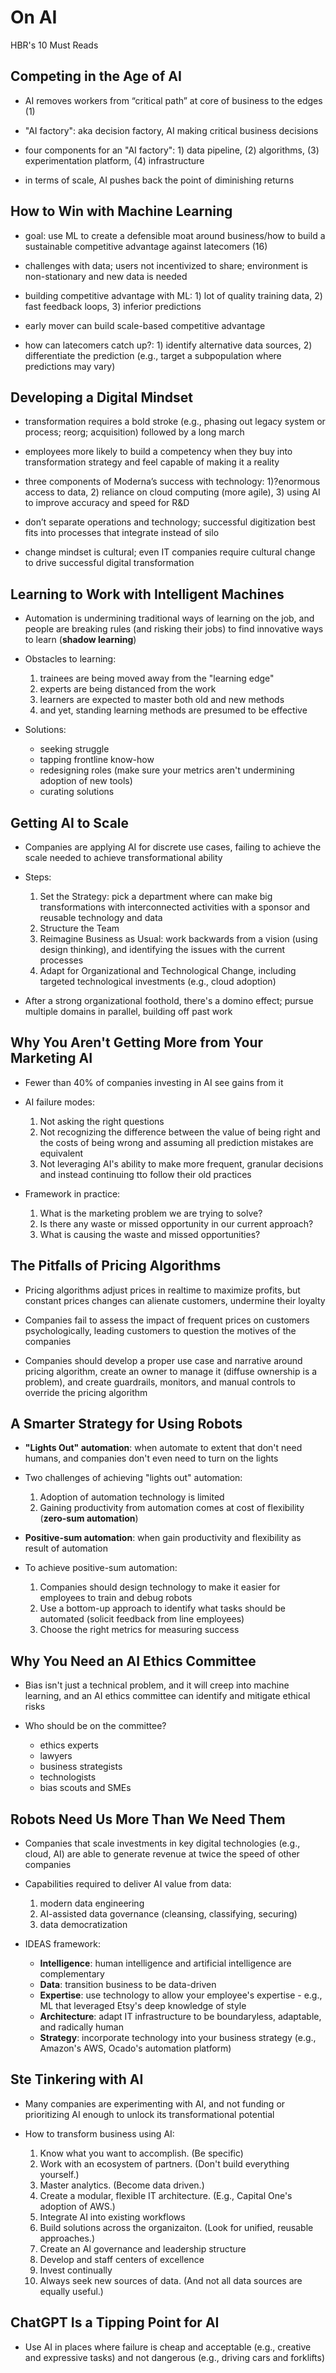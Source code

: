 # On AI
HBR's 10 Must Reads

## Competing in the Age of AI

* AI removes workers from “critical path” at core of business to the edges (1)

* "AI factory": aka decision factory, AI making critical business decisions 

* four components for an "AI factory": 1) data pipeline, (2) algorithms, (3) experimentation platform, (4) infrastructure 

* in terms of scale, AI pushes back the point of diminishing returns


## How to Win with Machine Learning

- goal: use ML to create a defensible moat around business/how to build a sustainable competitive advantage against latecomers (16)

- challenges with data; users not incentivized to share; environment is non-stationary and new data is needed

- building competitive advantage with ML: 1) lot of quality training data, 2) fast feedback loops, 3) inferior predictions

- early mover can build scale-based competitive advantage 

- how can latecomers catch up?: 1) identify alternative data sources, 2) differentiate the prediction (e.g., target a subpopulation where predictions may vary)

## Developing a Digital Mindset

- transformation requires a bold stroke (e.g., phasing out legacy system or process; reorg; acquisition) followed by a long march

- employees more likely to build a competency when they buy into transformation strategy and feel capable of making it a reality

- three components of Moderna’s success with technology: 1)?enormous access to data, 2) reliance on cloud computing (more agile), 3) using AI to improve accuracy and speed for R&D

- don’t separate operations and technology; successful digitization best fits into processes that integrate instead of silo

- change mindset is cultural; even IT companies require cultural change to drive successful digital transformation 

## Learning to Work with Intelligent Machines

* Automation is undermining traditional ways of learning on the job, and people are breaking rules (and risking their jobs) to find innovative ways to learn (**shadow learning**)

* Obstacles to learning:
    1. trainees are being moved away from the "learning edge"
    2. experts are being distanced from the work
    3. learners are expected to master both old and new methods
    4. and yet, standing learning methods are presumed to be effective

* Solutions:
    - seeking struggle
    - tapping frontline know-how
    - redesigning roles (make sure your metrics aren't undermining adoption of new tools)
    - curating solutions

## Getting AI to Scale

* Companies are applying AI for discrete use cases, failing to achieve the scale needed to achieve transformational ability

* Steps:
    1. Set the Strategy: pick a department where can make big transformations with interconnected activities with a sponsor and reusable technology and data
    2. Structure the Team
    3. Reimagine Business as Usual: work backwards from a vision (using design thinking), and identifying the issues with the current processes
    4. Adapt for Organizational and Technological Change, including targeted technological investments (e.g., cloud adoption)
    
* After a strong organizational foothold, there's a domino effect; pursue multiple domains in parallel, building off past work

## Why You Aren't Getting More from Your Marketing AI

* Fewer than 40% of companies investing in AI see gains from it

* AI failure modes:
    1. Not asking the right questions
    2. Not recognizing the difference between the value of being right and the costs of being wrong and assuming all prediction mistakes are equivalent
    3. Not leveraging AI's ability to make more frequent, granular decisions and instead continuing tto follow their old practices

* Framework in practice:
    1. What is the marketing problem we are trying to solve?
    2. Is there any waste or missed opportunity in our current approach?
    3. What is causing the waste and missed opportunities?

## The Pitfalls of Pricing Algorithms

* Pricing algorithms adjust prices in realtime to maximize profits, but constant prices changes can alienate customers, undermine their loyalty

* Companies fail to assess the impact of frequent prices on customers psychologically, leading customers to question the motives of the companies

* Companies should develop a proper use case and narrative around pricing algorithm, create an owner to manage it (diffuse ownership is a problem), and create guardrails, monitors, and manual controls to override the pricing algorithm

## A Smarter Strategy for Using Robots

* **"Lights Out" automation**: when automate to extent that don't need humans, and companies don't even need to turn on the lights

* Two challenges of achieving "lights out" automation:
    1. Adoption of automation technology is limited
    2. Gaining productivity from automation comes at cost of flexibility (**zero-sum automation**)

* **Positive-sum automation**: when gain productivity and flexibility as result of automation

* To achieve positive-sum automation:
    1. Companies should design technology to make it easier for employees to train and debug robots
    2. Use a bottom-up approach to identify what tasks should be automated (solicit feedback from line employees)
    3. Choose the right metrics for measuring success

## Why You Need an AI Ethics Committee

* Bias isn't just a technical problem, and it will creep into machine learning, and an AI ethics committee can identify and mitigate ethical risks

* Who should be on the committee?
    - ethics experts
    - lawyers
    - business strategists
    - technologists
    - bias scouts and SMEs

## Robots Need Us More Than We Need Them 

* Companies that scale investments in key digital technologies (e.g., cloud, AI) are able to generate revenue at twice the speed of other companies

* Capabilities required to deliver AI value from data:
    1. modern data engineering
    2. AI-assisted data governance (cleansing, classifying, securing)
    3. data democratization

* IDEAS framework:
    - **Intelligence**: human intelligence and artificial intelligence are complementary
    - **Data**: transition business to be data-driven
    - **Expertise**: use technology to allow your employee's expertise - e.g., ML that leveraged Etsy's deep knowledge of style
    - **Architecture**: adapt IT infrastructure to be boundaryless, adaptable, and radically human
    - **Strategy**: incorporate technology into your business strategy (e.g., Amazon's AWS, Ocado's automation platform)

## Ste Tinkering with AI

* Many companies are experimenting with AI, and not funding or prioritizing AI enough to unlock its transformational potential

* How to transform business using AI:
    1. Know what you want to accomplish. (Be specific)
    2. Work with an ecosystem of partners. (Don't build everything yourself.)
    3. Master analytics. (Become data driven.)
    4. Create a modular, flexible IT architecture. (E.g., Capital One's adoption of AWS.)
    5. Integrate AI into existing workflows
    6. Build solutions across the organizaiton. (Look for unified, reusable approaches.)
    7. Create an AI governance and leadership structure
    8. Develop and staff centers of excellence
    9. Invest continually
    10. Always seek new sources of data. (And not all data sources are equally useful.)

## ChatGPT Is a Tipping Point for AI

* Use AI in places where failure is cheap and acceptable (e.g., creative and expressive tasks) and not dangerous (e.g., driving cars and forklifts)
